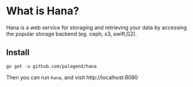 # What is Hana?
Hana is a web service for storaging and retrieving your data by accessing the popular storage backend (eg. ceph, s3, swift,G2).

## Install

```
go get -u github.com/palagend/hana
```

Then you can run `hana`, and visit http://localhost:8080
